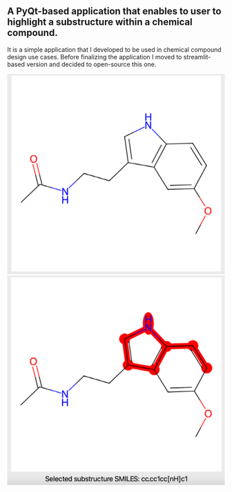 ## A PyQt-based application that enables to user to highlight a substructure within a chemical compound. 

It is a simple application that I developed to be used in chemical compound design use cases. Before finalizing the application I moved to streamlit-based version and decided to open-source this one. 

![input](input.png)
![result](result.png)
